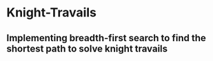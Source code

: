 # Knight-Travails

## Implementing breadth-first search to find the shortest path to solve knight travails
